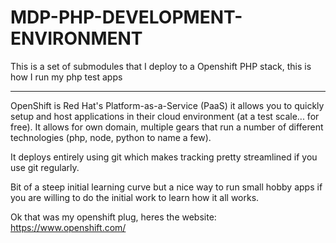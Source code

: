 MDP-PHP-DEVELOPMENT-ENVIRONMENT
================

This is a set of submodules that I deploy to a Openshift PHP stack, this is how I run my php test apps

---

OpenShift is Red Hat's Platform-as-a-Service (PaaS) it allows you to quickly setup and host applications in their cloud environment (at a test scale... for free). It allows for own domain, multiple gears that run a number of different technologies (php, node, python to name a few).

It deploys entirely using git which makes tracking pretty streamlined if you use git regularly.

Bit of a steep initial learning curve but a nice way to run small hobby apps if you are willing to do the initial work to learn how it all works.

Ok that was my openshift plug, heres the website: https://www.openshift.com/

